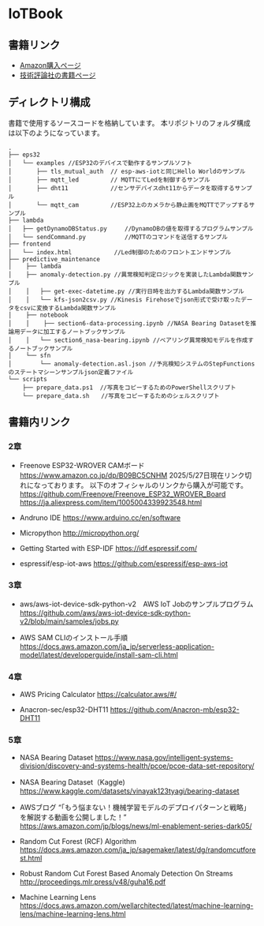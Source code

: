 # IoTBook

## 書籍リンク
- [Amazon購入ページ](https://amzn.asia/d/7qiXLRF)
- [技術評論社の書籍ページ](https://gihyo.jp/book/2024/978-4-297-14518-7)


## ディレクトリ構成
書籍で使用するソースコードを格納しています。
本リポジトリのフォルダ構成は以下のようになっています。
```
.
├── eps32  
│   └── examples //ESP32のデバイスで動作するサンプルソフト  
│       ├── tls_mutual_auth  // esp-aws-iotと同じHello Worldのサンプル  
│       ├── mqtt_led         // MQTTにてLedを制御するサンプル  
│       ├── dht11            //センサデバイスdht11からデータを取得するサンプル  
│       └── mqtt_cam         //ESP32上のカメラから静止画をMQTTでアップするサンプル  
├── lambda  
│   ├── getDynamoDBStatus.py     //DynamoDBの値を取得するプログラムサンプル  
│   └── sendCommand.py           //MQTTのコマンドを送信するサンプル  
├── frontend
│   └── index.html            //Led制御のためのフロントエンドサンプル  
├── predictive_maintenance
│    ├── lambda
│    ├── anomaly-detection.py //異常検知判定ロジックを実装したLambda関数サンプル
│    │   ├── get-exec-datetime.py //実行日時を出力するLambda関数サンプル
│    │   └── kfs-json2csv.py //Kinesis Firehoseでjson形式で受け取ったデータをcsvに変換するLambda関数サンプル
│    ├── notebook
│    │    ├── section6-data-processing.ipynb //NASA Bearing Datasetを推論用データに加工するノートブックサンプル
│    │   └── section6_nasa-bearing.ipynb //ベアリング異常検知モデルを作成するノートブックサンプル
│    └── sfn
│        └── anomaly-detection.asl.json //予兆検知システムのStepFunctionsのステートマシーンサンプルjson定義ファイル
└── scripts
    ├── prepare_data.ps1  //写真をコピーするためのPowerShellスクリプト
    └── prepare_data.sh　　//写真をコピーするためのシェルスクリプト

```

## 書籍内リンク
### 2章
- Freenove ESP32-WROVER CAMボード
https://www.amazon.co.jp/dp/B09BC5CNHM
2025/5/27日現在リンク切れになっております。
以下のオフィシャルのリンクから購入が可能です。
https://github.com/Freenove/Freenove_ESP32_WROVER_Board
https://ja.aliexpress.com/item/1005004339923548.html

- Andruno IDE
https://www.arduino.cc/en/software

- Micropython
http://micropython.org/

- Getting Started with ESP-IDF
https://idf.espressif.com/

- espressif/esp-iot-aws
https://github.com/espressif/esp-aws-iot

### 3章
- aws/aws-iot-device-sdk-python-v2　AWS IoT Jobのサンプルプログラム
https://github.com/aws/aws-iot-device-sdk-python-v2/blob/main/samples/jobs.py

- AWS SAM CLIのインストール手順
https://docs.aws.amazon.com/ja_jp/serverless-application-model/latest/developerguide/install-sam-cli.html

### 4章
- AWS Pricing Calculator
https://calculator.aws/#/

- Anacron-sec/esp32-DHT11
https://github.com/Anacron-mb/esp32-DHT11


### 5章
- NASA Bearing Dataset
https://www.nasa.gov/intelligent-systems-division/discovery-and-systems-health/pcoe/pcoe-data-set-repository/

- NASA Bearing Dataset（Kaggle)
https://www.kaggle.com/datasets/vinayak123tyagi/bearing-dataset

- AWSブログ “「もう悩まない！機械学習モデルのデプロイパターンと戦略」を解説する動画を公開しました！”
https://aws.amazon.com/jp/blogs/news/ml-enablement-series-dark05/

- Random Cut Forest (RCF) Algorithm
https://docs.aws.amazon.com/ja_jp/sagemaker/latest/dg/randomcutforest.html

- Robust Random Cut Forest Based Anomaly Detection On Streams
http://proceedings.mlr.press/v48/guha16.pdf

- Machine Learning Lens
https://docs.aws.amazon.com/wellarchitected/latest/machine-learning-lens/machine-learning-lens.html
